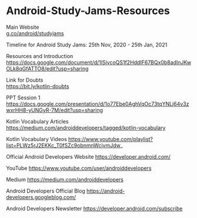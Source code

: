 # Android-Study-Jams-Resources

Main Website<br>
<a href="https://g.co/android/studyjams">g.co/android/studyjams</a>
 
Timeline for Android Study Jams:
25th Nov, 2020 - 25th Jan, 2021

Resources and Introduction<br>
<a href="https://docs.google.com/document/d/1lSjvcoQS1f2HddIF67BQx0b8adInJKwOLk8qGfATTO8/edit?usp=sharing" target="_blank">https://docs.google.com/document/d/1lSjvcoQS1f2HddIF67BQx0b8adInJKwOLk8qGfATTO8/edit?usp=sharing</a>

Link for Doubts<br>
<a href="https://bit.ly/kotlin-doubts" target="_blank">https://bit.ly/kotlin-doubts</a>

PPT Session 1<br>
<a href="https://docs.google.com/presentation/d/1o77Ebe0AghVqOc73tqYNLj64v3zwxrHH8-yUNGyR-7M/edit?usp=sharing">https://docs.google.com/presentation/d/1o77Ebe0AghVqOc73tqYNLj64v3zwxrHH8-yUNGyR-7M/edit?usp=sharing</a>

Kotlin Vocabulary Articles
https://medium.com/androiddevelopers/tagged/kotlin-vocabulary

Kotlin Vocabulary Videos
https://www.youtube.com/playlist?list=PLWz5rJ2EKKc_T0fSZc9obnmnWcjvmJdw_

Official Android Developers Website
https://developer.android.com/

YouTube
https://www.youtube.com/user/androiddevelopers

Medium 
https://medium.com/androiddevelopers

Android Developers Official Blog
https://android-developers.googleblog.com/

Android Developers Newsletter
https://developer.android.com/subscribe




